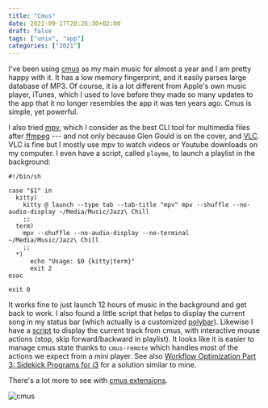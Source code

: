 ```yaml
---
title: "Cmus"
date: 2021-09-17T20:26:30+02:00
draft: false
tags: ["unix", "app"]
categories: ["2021"]
---
```


I've been using [cmus](https://cmus.github.io/) as my main music for almost a year and I am pretty happy with it. It has a low memory fingerprint, and it easily parses large database of MP3. Of course, it is a lot different from Apple's own music player, iTunes, which I used to love before they made so many updates to the app that it no longer resembles the app it was ten years ago. Cmus is simple, yet powerful.

I also tried [mpv](https://mpv.io/), which I consider as the best CLI tool for multimedia files after [ffmpeg](https://ffmpeg.org/) --- and not only because Glen Gould is on the cover, and [VLC](https://www.videolan.org/vlc/). VLC is fine but I mostly use mpv to watch videos or Youtube downloads on my computer. I even have a script, called `playme`, to launch a playlist in the background:

```shell
#!/bin/sh

case "$1" in
  kitty)
    kitty @ launch --type tab --tab-title "mpv" mpv --shuffle --no-audio-display ~/Media/Music/Jazz\ Chill
    ;;
  term)
    mpv --shuffle --no-audio-display --no-terminal  ~/Media/Music/Jazz\ Chill
    ;;
  *)
      echo "Usage: $0 {kitty|term}"
      exit 2
esac

exit 0
```

It works fine to just launch 12 hours of music in the background and get back to work. I also found a little script that helps to display the current song in my status bar (which actually is a customized [polybar](/post/i3wm.md)). Likewise I have a [script](https://github.com/polybar/polybar-scripts/tree/master/polybar-scripts/player-cmus) to display the current track from cmus, with interactive mouse actions (stop, skip forward/backward in playlist). It looks like it is easier to manage cmus state thanks to `cmus-remote` which handles most of the actions we expect from a mini player. See also [Workflow Optimization Part 3: Sidekick Programs for i3](https://gideonwolfe.com/posts/workflow/sidekickprograms/) for a solution similar to mine.

There's a lot more to see with [cmus extensions](https://github.com/cmus/cmus/wiki).

![cmus](/img/2021-09-18-20-27-54.png)
